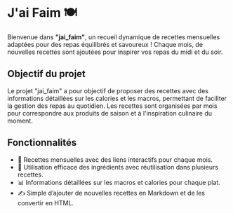 # J'ai Faim 🍽️

Bienvenue dans **"jai_faim"**, un recueil dynamique de recettes mensuelles adaptées pour des repas équilibrés et savoureux ! Chaque mois, de nouvelles recettes sont ajoutées pour inspirer vos repas du midi et du soir. 

## Objectif du projet

Le projet "jai_faim" a pour objectif de proposer des recettes avec des informations détaillées sur les calories et les macros, permettant de faciliter la gestion des repas au quotidien. Les recettes sont organisées par mois pour correspondre aux produits de saison et à l'inspiration culinaire du moment.

## Fonctionnalités

- 📅 Recettes mensuelles avec des liens interactifs pour chaque mois.
- 🛒 Utilisation efficace des ingrédients avec réutilisation dans plusieurs recettes.
- 📊 Informations détaillées sur les macros et calories pour chaque plat.
- ✍️ Simple d’ajouter de nouvelles recettes en Markdown et de les convertir en HTML.
  
